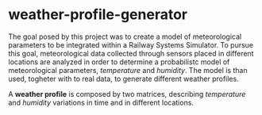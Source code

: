 # weather-profile-generator
The goal posed by this project was to create a model of meteorological parameters to be integrated within a Railway Systems Simulator. To pursue this goal, meteorological data collected through sensors placed in different locations are analyzed in order to determine a probabilistc model of meteorological parameters, *temperature* and *humidity*. The model is than used, togheter with to real data, to generate different weather profiles.

A **weather profile** is composed by two matrices,  describing *temperature* and *humidity* variations in time and in different locations. 


